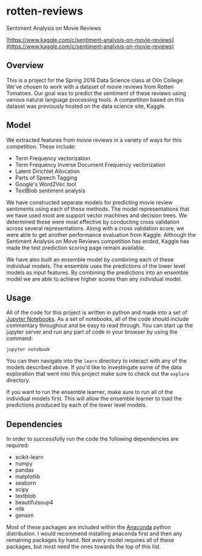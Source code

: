 # rotten-reviews

Sentiment Analysis on Movie Reviews

[https://www.kaggle.com/c/sentiment-analysis-on-movie-reviews](https://www.kaggle.com/c/sentiment-analysis-on-movie-reviews)


## Overview

This is a project for the Spring 2016 Data Science class at Olin College. We've chosen to work with a dataset of movie reviews from Rotten Tomatoes. Our goal was to predict the sentiment of these reviews using various natural language processing tools. A competition based on this dataset was previously hosted on the data science site, Kaggle.

## Model

We extracted features from movie reviews in a variety of ways for this competition. These include:

* Term Frequency vectorization
* Term Frequency Inverse Document Frequency vectorization
* Latent Dirichlet Allocation
* Parts of Speech Tagging
* Google's Word2Vec tool
* TextBlob sentiment analysis

We have constructed separate models for predicting movie review sentiments using each of these methods. The model representations that we have used most are support vector machines and decision trees. We determined these were most effective by conducting cross validation across several representations. Along with a cross validation score, we were able to get another performance evaluation from Kaggle. Although the Sentiment Analysis on Move Reviews competition has ended, Kaggle has made the test prediction scoring page remain available.

We have also built an ensemble model by combining each of these individual models. The ensemble uses the predictions of the lower level models as input features. By combining the predictions into an ensemble model we are able to achieve higher scores than any individual model.

## Usage

All of the code for this project is written in python and made into a set of [Jupyter Notebooks](http://jupyter.org/). As a set of notebooks, all of the code should include commentary throughout and be easy to read through. You can start up the jupyter server and run any part of code in your browser by using the command:

```jupyter notebook```

You can then navigate into the `learn` directory to interact with any of the models described above. If you'd like to investingate some of the data exploration that went into this project make sure to check out the `explore` directory.

If you want to run the ensemble learner, make sure to run all of the individual models first. This will allow the ensemble learner to load the predictions produced by each of the lower level models.

## Dependencies

In order to successfully run the code the following dependencies are required:

* scikit-learn
* numpy
* pandas
* matplotlib
* seaborn
* scipy
* textblob
* beautifulsoup4
* nltk
* gensim

Most of these packages are included within the [Anaconda](https://www.continuum.io/downloads) python distribution. I would recommend installing anaconda first and then any remaining packages by hand. Not every model requires all of these packages, but most need the ones towards the top of this list.
